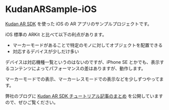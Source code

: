 # KudanARSample-iOS

[Kudan AR SDK](https://www.xlsoft.com/jp/products/kudan/index.html?r=ytgh) を使った iOS の AR アプリのサンプルプロジェクトです。

iOS 標準の ARKit と比べて以下の利点があります。

- マーカーモードがあることで特定のモノに対してオブジェクトを配置できる
- 対応するデバイスが少しだけ多い

デバイスは対応機種一覧というのはないのですが、iPhone SE とかでも、表示するコンテンツによってパフォーマンスの差はありますが、動作します。

マーカーモードでの表示、マーカーレスモードでの表示などを少しずつやってます。

弊社のブログに [Kudan AR SDK チュートリアル記事のまとめ](https://www.xlsoft.com/jp/blog/blog/2018/08/23/post-4698/) を公開していますので、ぜひご覧ください。

